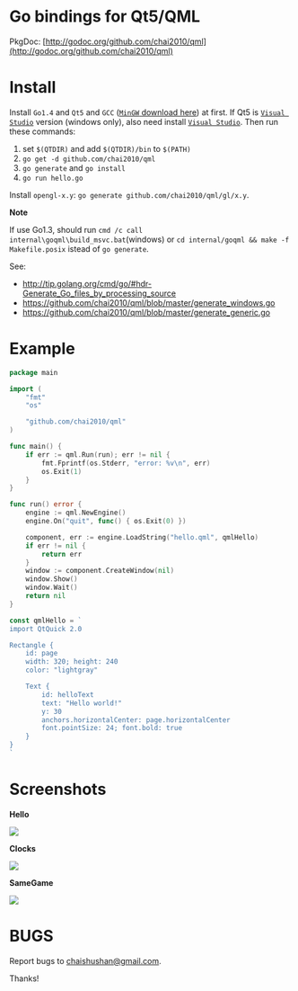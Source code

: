 Go bindings for Qt5/QML
=======================

PkgDoc: [http://godoc.org/github.com/chai2010/qml](http://godoc.org/github.com/chai2010/qml)

Install
=======

Install `Go1.4` and `Qt5` and `GCC` ([`MinGW` download here](http://tdm-gcc.tdragon.net/download)) at first.
If Qt5 is [`Visual Studio`](http://msdn.microsoft.com/en-us/vstudio/aa718325.aspx) version (windows only), also need install
[`Visual Studio`](http://msdn.microsoft.com/en-us/vstudio/aa718325.aspx).
Then run these commands:

1. set `$(QTDIR)` and add `$(QTDIR)/bin` to `$(PATH)` 
2. `go get -d github.com/chai2010/qml`
3. `go generate` and `go install`
4. `go run hello.go`
 
Install `opengl-x.y`: `go generate github.com/chai2010/qml/gl/x.y`.


**Note**

If use Go1.3, should run `cmd /c call internal\goqml\build_msvc.bat`(windows) or `cd internal/goqml && make -f Makefile.posix` istead of `go generate`.

See:

- http://tip.golang.org/cmd/go/#hdr-Generate_Go_files_by_processing_source
- https://github.com/chai2010/qml/blob/master/generate_windows.go
- https://github.com/chai2010/qml/blob/master/generate_generic.go

Example
=======

```Go
package main

import (
	"fmt"
	"os"

	"github.com/chai2010/qml"
)

func main() {
	if err := qml.Run(run); err != nil {
		fmt.Fprintf(os.Stderr, "error: %v\n", err)
		os.Exit(1)
	}
}

func run() error {
	engine := qml.NewEngine()
	engine.On("quit", func() { os.Exit(0) })

	component, err := engine.LoadString("hello.qml", qmlHello)
	if err != nil {
		return err
	}
	window := component.CreateWindow(nil)
	window.Show()
	window.Wait()
	return nil
}

const qmlHello = `
import QtQuick 2.0

Rectangle {
	id: page
	width: 320; height: 240
	color: "lightgray"

	Text {
		id: helloText
		text: "Hello world!"
		y: 30
		anchors.horizontalCenter: page.horizontalCenter
		font.pointSize: 24; font.bold: true
	}
}
`
```

Screenshots
===========

**Hello**

[![](https://raw.githubusercontent.com/chai2010/qml/master/screenshot/windows/hello.jpg)](https://github.com/chai2010/qml/blob/master/examples/hello/main.go)

**Clocks**

[![](https://raw.githubusercontent.com/chai2010/qml/master/screenshot/windows/clocks.png)](https://github.com/chai2010/qml/blob/master/examples/clocks/main.go)

**SameGame**

[![](https://raw.githubusercontent.com/chai2010/qml/master/screenshot/windows/samegame.png)](https://github.com/chai2010/qml/tree/master/examples/samegame)


BUGS
====

Report bugs to <chaishushan@gmail.com>.

Thanks!
